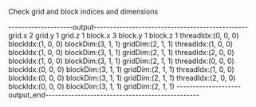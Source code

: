 Check grid and block indices and dimensions

--------------------output------------------------------------------------
grid.x 2 grid.y 1 grid.z 1
block.x 3 block.y 1 block.z 1
threadIdx:(0, 0, 0) blockIdx:(1, 0, 0) blockDim:(3, 1, 1) gridDim:(2, 1, 1)
threadIdx:(1, 0, 0) blockIdx:(1, 0, 0) blockDim:(3, 1, 1) gridDim:(2, 1, 1)
threadIdx:(2, 0, 0) blockIdx:(1, 0, 0) blockDim:(3, 1, 1) gridDim:(2, 1, 1)
threadIdx:(0, 0, 0) blockIdx:(0, 0, 0) blockDim:(3, 1, 1) gridDim:(2, 1, 1)
threadIdx:(1, 0, 0) blockIdx:(0, 0, 0) blockDim:(3, 1, 1) gridDim:(2, 1, 1)
threadIdx:(2, 0, 0) blockIdx:(0, 0, 0) blockDim:(3, 1, 1) gridDim:(2, 1, 1)
--------------------output_end------------------------------------------------
